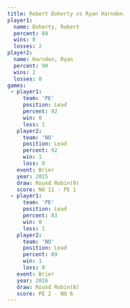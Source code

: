 ```yaml
---
title: Robert Doherty vs Ryan Harnden
player1:               
  name: Doherty, Robert
  percent: 88          
  wins: 0              
  losses: 2            
player2:               
  name: Harnden, Ryan  
  percent: 90          
  wins: 2              
  losses: 0            
games:
 - player1:        
     team: 'PE'    
     position: Lead
     percent: 92   
     win: 0        
     loss: 1       
   player2:        
     team: 'NO'    
     position: Lead
     percent: 92   
     win: 1        
     loss: 0       
   event: Brier        
   year: 2015          
   draw: Round Robin(9)
   score: NO 11 - PE 1 
 - player1:        
     team: 'PE'    
     position: Lead
     percent: 83   
     win: 0        
     loss: 1       
   player2:        
     team: 'NO'    
     position: Lead
     percent: 89   
     win: 1        
     loss: 0       
   event: Brier        
   year: 2016          
   draw: Round Robin(8)
   score: PE 2 - NO 6  
---
```

